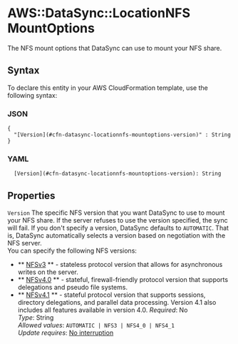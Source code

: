 # AWS::DataSync::LocationNFS MountOptions<a name="aws-properties-datasync-locationnfs-mountoptions"></a>

The NFS mount options that DataSync can use to mount your NFS share\.

## Syntax<a name="aws-properties-datasync-locationnfs-mountoptions-syntax"></a>

To declare this entity in your AWS CloudFormation template, use the following syntax:

### JSON<a name="aws-properties-datasync-locationnfs-mountoptions-syntax.json"></a>

```
{
  "[Version](#cfn-datasync-locationnfs-mountoptions-version)" : String
}
```

### YAML<a name="aws-properties-datasync-locationnfs-mountoptions-syntax.yaml"></a>

```
  [Version](#cfn-datasync-locationnfs-mountoptions-version): String
```

## Properties<a name="aws-properties-datasync-locationnfs-mountoptions-properties"></a>

`Version`  <a name="cfn-datasync-locationnfs-mountoptions-version"></a>
The specific NFS version that you want DataSync to use to mount your NFS share\. If the server refuses to use the version specified, the sync will fail\. If you don't specify a version, DataSync defaults to `AUTOMATIC`\. That is, DataSync automatically selects a version based on negotiation with the NFS server\.  
You can specify the following NFS versions:  
+  ** [NFSv3](https://tools.ietf.org/html/rfc1813) ** \- stateless protocol version that allows for asynchronous writes on the server\.
+  ** [NFSv4\.0](https://tools.ietf.org/html/rfc3530) ** \- stateful, firewall\-friendly protocol version that supports delegations and pseudo file systems\.
+  ** [NFSv4\.1](https://tools.ietf.org/html/rfc5661) ** \- stateful protocol version that supports sessions, directory delegations, and parallel data processing\. Version 4\.1 also includes all features available in version 4\.0\.
*Required*: No  
*Type*: String  
*Allowed values*: `AUTOMATIC | NFS3 | NFS4_0 | NFS4_1`  
*Update requires*: [No interruption](https://docs.aws.amazon.com/AWSCloudFormation/latest/UserGuide/using-cfn-updating-stacks-update-behaviors.html#update-no-interrupt)